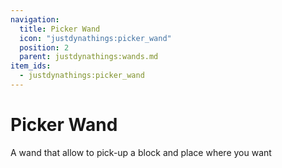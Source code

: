 ```yaml
---
navigation:
  title: Picker Wand
  icon: "justdynathings:picker_wand"
  position: 2
  parent: justdynathings:wands.md
item_ids:
  - justdynathings:picker_wand
---
```


# Picker Wand

A wand that allow to pick-up a block and place where you want

<ItemImage id="justdynathings:picker_wand" scale="4.0"/>

<Recipe id="justdynathings:picker_wand" />
